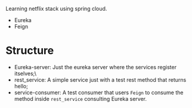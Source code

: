 Learning netflix stack using spring cloud.
* Eureka
* Feign

# Structure
* Eureka-server: Just the eureka server where the services register itselves;\
* rest_service: A simple service just with a test rest method that returns hello;
* service-consumer: A test consumer that users `Feign` to consume the method inside `rest_service` consulting Eureka server.

